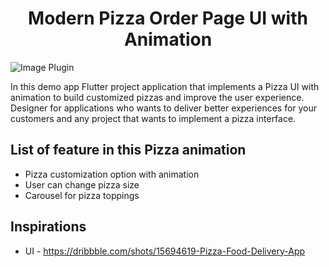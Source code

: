 <p align="center">
  <h1 align="center">Modern Pizza Order Page UI with Animation </h1>
</p>

![Image Plugin](https://github.com/Mindinventory/pizza-delivery-app/blob/main/pizza_animation_demo.gif)

In this demo app Flutter project application that implements a Pizza UI with animation to build customized pizzas and improve the user experience.
Designer for applications who wants to deliver better experiences for your customers and any project that wants to implement a pizza interface.


## List of feature in this Pizza animation

- Pizza customization option with animation
- User can change pizza size
- Carousel for pizza toppings


## Inspirations

 - UI - https://dribbble.com/shots/15694619-Pizza-Food-Delivery-App


